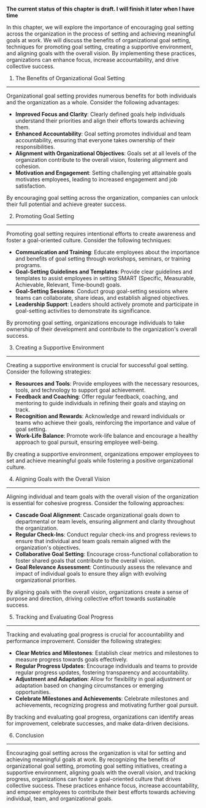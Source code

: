 **The current status of this chapter is draft. I will finish it later when I have time**

In this chapter, we will explore the importance of encouraging goal setting across the organization in the process of setting and achieving meaningful goals at work. We will discuss the benefits of organizational goal setting, techniques for promoting goal setting, creating a supportive environment, and aligning goals with the overall vision. By implementing these practices, organizations can enhance focus, increase accountability, and drive collective success.

1. The Benefits of Organizational Goal Setting
----------------------------------------------

Organizational goal setting provides numerous benefits for both individuals and the organization as a whole. Consider the following advantages:

* **Improved Focus and Clarity**: Clearly defined goals help individuals understand their priorities and align their efforts towards achieving them.
* **Enhanced Accountability**: Goal setting promotes individual and team accountability, ensuring that everyone takes ownership of their responsibilities.
* **Alignment with Organizational Objectives**: Goals set at all levels of the organization contribute to the overall vision, fostering alignment and cohesion.
* **Motivation and Engagement**: Setting challenging yet attainable goals motivates employees, leading to increased engagement and job satisfaction.

By encouraging goal setting across the organization, companies can unlock their full potential and achieve greater success.

2. Promoting Goal Setting
-------------------------

Promoting goal setting requires intentional efforts to create awareness and foster a goal-oriented culture. Consider the following techniques:

* **Communication and Training**: Educate employees about the importance and benefits of goal setting through workshops, seminars, or training programs.
* **Goal-Setting Guidelines and Templates**: Provide clear guidelines and templates to assist employees in setting SMART (Specific, Measurable, Achievable, Relevant, Time-bound) goals.
* **Goal-Setting Sessions**: Conduct group goal-setting sessions where teams can collaborate, share ideas, and establish aligned objectives.
* **Leadership Support**: Leaders should actively promote and participate in goal-setting activities to demonstrate its significance.

By promoting goal setting, organizations encourage individuals to take ownership of their development and contribute to the organization's overall success.

3. Creating a Supportive Environment
------------------------------------

Creating a supportive environment is crucial for successful goal setting. Consider the following strategies:

* **Resources and Tools**: Provide employees with the necessary resources, tools, and technology to support goal achievement.
* **Feedback and Coaching**: Offer regular feedback, coaching, and mentoring to guide individuals in refining their goals and staying on track.
* **Recognition and Rewards**: Acknowledge and reward individuals or teams who achieve their goals, reinforcing the importance and value of goal setting.
* **Work-Life Balance**: Promote work-life balance and encourage a healthy approach to goal pursuit, ensuring employee well-being.

By creating a supportive environment, organizations empower employees to set and achieve meaningful goals while fostering a positive organizational culture.

4. Aligning Goals with the Overall Vision
-----------------------------------------

Aligning individual and team goals with the overall vision of the organization is essential for cohesive progress. Consider the following approaches:

* **Cascade Goal Alignment**: Cascade organizational goals down to departmental or team levels, ensuring alignment and clarity throughout the organization.
* **Regular Check-Ins**: Conduct regular check-ins and progress reviews to ensure that individual and team goals remain aligned with the organization's objectives.
* **Collaborative Goal Setting**: Encourage cross-functional collaboration to foster shared goals that contribute to the overall vision.
* **Goal Relevance Assessment**: Continuously assess the relevance and impact of individual goals to ensure they align with evolving organizational priorities.

By aligning goals with the overall vision, organizations create a sense of purpose and direction, driving collective effort towards sustainable success.

5. Tracking and Evaluating Goal Progress
----------------------------------------

Tracking and evaluating goal progress is crucial for accountability and performance improvement. Consider the following strategies:

* **Clear Metrics and Milestones**: Establish clear metrics and milestones to measure progress towards goals effectively.
* **Regular Progress Updates**: Encourage individuals and teams to provide regular progress updates, fostering transparency and accountability.
* **Adjustment and Adaptation**: Allow for flexibility in goal adjustment or adaptation based on changing circumstances or emerging opportunities.
* **Celebrate Milestones and Achievements**: Celebrate milestones and achievements, recognizing progress and motivating further goal pursuit.

By tracking and evaluating goal progress, organizations can identify areas for improvement, celebrate successes, and make data-driven decisions.

6. Conclusion
-------------

Encouraging goal setting across the organization is vital for setting and achieving meaningful goals at work. By recognizing the benefits of organizational goal setting, promoting goal setting initiatives, creating a supportive environment, aligning goals with the overall vision, and tracking progress, organizations can foster a goal-oriented culture that drives collective success. These practices enhance focus, increase accountability, and empower employees to contribute their best efforts towards achieving individual, team, and organizational goals.
